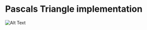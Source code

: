 # Pascals Triangle implementation

![Alt Text](https://en.wikipedia.org/wiki/Pascal's_triangle#/media/File:PascalTriangleAnimated2.gif)